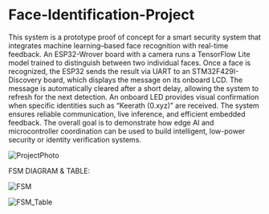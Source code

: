 # Face-Identification-Project

This system is a prototype proof of concept for a smart security system that integrates
machine learning–based face recognition with real-time feedback. An ESP32-Wrover board
with a camera runs a TensorFlow Lite model trained to distinguish between two individual
faces. Once a face is recognized, the ESP32 sends the result via UART to an
STM32F429I-Discovery board, which displays the message on its onboard LCD. The message
is automatically cleared after a short delay, allowing the system to refresh for the next detection.
An onboard LED provides visual confirmation when specific identities such as “Keerath (0.xyz)”
are received. The system ensures reliable communication, live inference, and efficient
embedded feedback. The overall goal is to demonstrate how edge AI and microcontroller
coordination can be used to build intelligent, low-power security or identity verification systems.

![ProjectPhoto](https://github.com/user-attachments/assets/88fb5529-09ca-4632-9f5e-b8974c12b973)



FSM DIAGRAM & TABLE:



![FSM](https://github.com/user-attachments/assets/768216f8-08b3-4d66-b600-d9bf6a21f321)

![FSM_Table](https://github.com/user-attachments/assets/3ceb4601-b648-46dd-b080-e2a4067aa02e)


